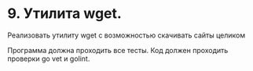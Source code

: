  # 9. Утилита wget.

Реализовать утилиту wget с возможностью скачивать сайты целиком

Программа должна проходить все тесты. Код должен проходить проверки go vet и golint.